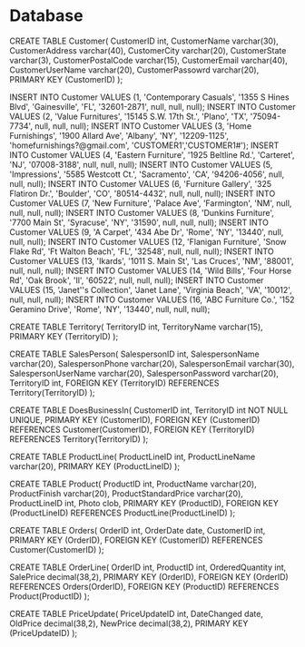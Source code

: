 # Database
CREATE TABLE Customer(
CustomerID int, 
CustomerName varchar(30), 
CustomerAddress varchar(40),
CustomerCity varchar(20), 
CustomerState varchar(3), 
CustomerPostalCode varchar(15), 
CustomerEmail varchar(40), 
CustomerUserName varchar(20),
CustomerPassowrd varchar(20),
PRIMARY KEY (CustomerID)
);


INSERT INTO Customer VALUES (1, 'Contemporary Casuals', '1355 S Hines Blvd', 'Gainesville', 'FL', '32601-2871', null, null, null);
INSERT INTO Customer VALUES (2, 'Value Furnitures', '15145 S.W. 17th St.', 'Plano', 'TX', '75094-7734', null, null, null);
INSERT INTO Customer VALUES (3, 'Home Furnishings', '1900 Allard Ave', 'Albany', 'NY', '12209-1125', 'homefurnishings?@gmail.com', 'CUSTOMER1','CUSTOMER1#');
INSERT INTO Customer VALUES (4, 'Eastern Furniture', '1925 Beltline Rd.', 'Carteret', 'NJ', '07008-3188', null, null, null);
INSERT INTO Customer VALUES (5, 'Impressions', '5585 Westcott Ct.', 'Sacramento', 'CA', '94206-4056', null, null, null);
INSERT INTO Customer VALUES (6, 'Furniture Gallery', '325 Flatiron Dr.', 'Boulder', 'CO', '80514-4432', null, null, null);
INSERT INTO Customer VALUES (7, 'New Furniture', 'Palace Ave', 'Farmington', 'NM', null, null, null, null);
INSERT INTO Customer VALUES (8, 'Dunkins Furniture', '7700 Main St', 'Syracuse', 'NY', '31590', null, null, null); 
INSERT INTO Customer VALUES (9, 'A Carpet', '434 Abe Dr', 'Rome', 'NY', '13440', null, null, null);
INSERT INTO Customer VALUES (12, 'Flanigan Furniture', 'Snow Flake Rd', 'Ft Walton Beach', 'FL', '32548', null, null, null);
INSERT INTO Customer VALUES (13, 'Ikards', '1011 S. Main St', 'Las Cruces', 'NM', '88001', null, null, null); 
INSERT INTO Customer VALUES (14, 'Wild Bills', 'Four Horse Rd', 'Oak Brook', 'Il', '60522', null, null, null); 
INSERT INTO Customer VALUES (15, 'Janet''s Collection', 'Janet Lane', 'Virginia Beach', 'VA', '10012', null, null, null);
INSERT INTO Customer VALUES (16, 'ABC Furniture Co.', '152 Geramino Drive', 'Rome', 'NY', '13440', null, null, null);

CREATE TABLE Territory(
TerritoryID int, 
TerritoryName varchar(15),
PRIMARY KEY (TerritoryID)
);

CREATE TABLE SalesPerson(
SalespersonID int, 
SalespersonName varchar(20),
SalespersonPhone varchar(20), 
SalespersonEmail varchar(30),
SalespersonUserName varchar(20),
SalespersonPassword varchar(20),
TerritoryID int, 
FOREIGN KEY (TerritoryID) REFERENCES Territory(TerritoryID)
);

CREATE TABLE DoesBusinessIn(
CustomerID int,
TerritoryID int NOT NULL UNIQUE, 
PRIMARY KEY (CustomerID),
FOREIGN KEY (CustomerID) REFERENCES Customer(CustomerID),
FOREIGN KEY (TerritoryID) REFERENCES Territory(TerritoryID)
);

CREATE TABLE ProductLine(
ProductLineID int, 
ProductLineName varchar(20),
PRIMARY KEY (ProductLineID)
);


CREATE TABLE Product(
ProductID int, 
ProductName varchar(20), 
ProductFinish varchar(20), 
ProductStandardPrice varchar(20), 
ProductLineID int, 
Photo clob,
PRIMARY KEY (ProductID),
FOREIGN KEY (ProductLineID) REFERENCES ProductLine(ProductLineID)
);

CREATE TABLE Orders(
OrderID int,
OrderDate date,
CustomerID int,
PRIMARY KEY (OrderID), 
FOREIGN KEY (CustomerID) REFERENCES Customer(CustomerID)
);

CREATE TABLE OrderLine(
OrderID int, 
ProductID int, 
OrderedQuantity int, 
SalePrice decimal(38,2),
PRIMARY KEY (OrderID),
FOREIGN KEY (OrderID) REFERENCES Orders(OrderID), 
FOREIGN KEY (ProductID) REFERENCES Product(ProductID)
);


CREATE TABLE PriceUpdate(
PriceUpdateID int, 
DateChanged date, 
OldPrice decimal(38,2), 
NewPrice decimal(38,2),
PRIMARY KEY (PriceUpdateID)
);
